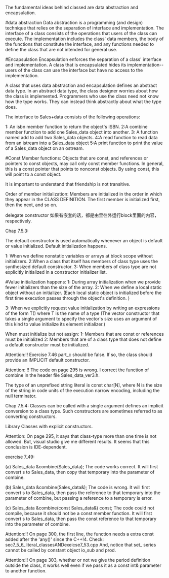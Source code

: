 The fundamental ideas behind classed are data abstraction and encapsulation.

#data abstraction
Data abstraction is a programming (and design) technique that relies on the separation of interface and implementation. The interface of a class consists
of the operations that users of the class can execute. The implementation includes the class' data members, the body of the functions that constitute the interface, and
any functions needed to define the class that are not intended for general use.

#Encapsulation
Encapsulation enforces the separation of a class' interface and implementation.
A class that is encapsulated hides its implementation-- users of the class can use the interface but have no access to the implementation.

A class that uses data abstraction and encapsulation defines an abstract data type. In an abstract data type, the class designer worries about how the class is implemented. 
Programmers who use the class need not know how the type works. They can instead think abstractly about what the type does.



The interface to Sales+data consists of the following operations:

1: An isbn member function to return the object's ISBN.
2:A combine member function to add one Sales_data object into another.
3: A function named add to add two Sales_data objects.
4:A read function to read data from an istream into a Sales_data object
5:A print function to print the value of a Sales_data object on an ostream.


#Const Member functions:
Objects that are const, and references or pointers to const objects, may call
only const member functions. 
In general, this is a const pointer that points to nonconst objects.
By using const, this will point to a const object.


It is important to understand that friendship is not transitive.


Order of member initialization: 
Members are initialized in the order in which they appear in the CLASS DEFINITION.
The first member is initialized first, then the next, and so on.


delegate constructor 如果有嵌套的话，都是由里往外运行block里面的内容，respectively.

Chap 7.5.3:

The default constructor is used automatically whenever an object is default or value
initialized. Default initialization happens.

1: When we define nonstatic variables or arrays at block scope without initializers.
2:When a class that itself has members of class type uses the synthesized default constructor.
3: When members of class type are not explicitly initialized in a constructor initializer list.

#Value initialization happens:
1: During array initialization when we provide fewer initializers than the size of the array.
2: When we define a local static object without an initializer.
(Each local static object is initialized before the first time execution passes through the object's
definition. )

3: When we explicitly request value initialization by writing an expressions of
the form T() where T is the name of a type (The vector constructor that takes a single argument
to specify the vector's size uses an argument of this kind to value initialize its element initializer.)

When must initialize but not assign:
1: Members that are const or references must be initialized
2: Members that are of a class type that does not define a default constructor must be initialized.



Attention:!!
Exercise 7.46 part_c should be false. 
If so, the class should provide an IMPLICIT default constructor.

Attention: !!
The code on page 295 is wrong.
I correct the function of combine in the header file Sales_data_ver3.h.

The type of an unprefixed string literal is const char[N], 
where N is the size of the string in code units of the execution narrow encoding, including the null terminator.


Chap 7.5.4:
Classes can be called with a single argument defines an implicit conversion to a class type.
Such constructors are sometimes referred to as converting constructors.

Library Classes with explicit constructors.

Attention:
On page 295, it says that class-type more than one time is not allowed.
But, visual studio give me different results.
It seems that this conclusion is IDE-dependent.


exercise 7_49:
  
(a) Sales_data &combine(Sales_data); The code works correct. It will first convert s to Sales_data, then copy that temporary into the parameter of combine.

(b) Sales_data &combine(Sales_data&); The code is wrong. It will first convert s to Sales_data, then pass the reference to that temporary into the parameter of combine, but passing a reference to a temporary is error.

(c) Sales_data &combine(const Sales_data&) const; The code could not compile, because it should not be a const member function. It will first convert s to Sales_data, then pass the const reference to that temporary into the parameter of combine.



Attention:!!
On page 300, the first line, the function needs a extra const added after the 'any()' since the C++!4.
Check:
sec7_5_6_literal_classesANDexeicse7_53.cpp
And, notice that set_ series cannot be called by constant object io_sub and prod.

Attention:!!
On page 303, whether or not we give the period definition outside the class, it works well even if we pass it as a const int& parameter to another function.


